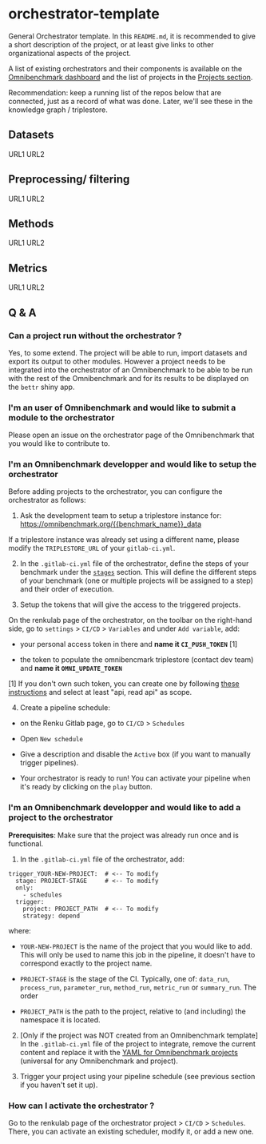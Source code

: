 # orchestrator-template 

General Orchestrator template. In this `README.md`, it is recommended to give a short description of the project, or at least give links to other organizational aspects of the project.

A list of existing orchestrators and their components is available on the [Omnibenchmark dashboard](https://omnibenchmark.pages.uzh.ch/omb-site/p/benchmarks/) and the list of projects in the [Projects section](https://omnibenchmark.pages.uzh.ch/omb-site/p/projects/).

Recommendation: keep a running list of the repos below that are connected, just as a record of what was done. Later, we'll see these in the knowledge graph / triplestore.

## Datasets

URL1
URL2

## Preprocessing/ filtering

URL1
URL2

## Methods

URL1
URL2

## Metrics


URL1
URL2


## Q & A 

### Can a project run without the orchestrator ? 

Yes, to some extend. The project will be able to run, import datasets and export its output to other 
modules. However a project needs to be integrated into the orchestrator of an Omnibenchmark to be able to 
be run with the rest of the Omnibenchmark and for its results to be displayed on the `bettr` shiny app. 

### I'm an **user of Omnibenchmark** and would like to submit a module to the orchestrator

Please open an issue on the orchestrator page of the Omnibenchmark that you would like to contribute to. 

### I'm an **Omnibenchmark developper** and would like to setup the orchestrator 

Before adding projects to the orchestrator, you can configure the orchestrator as follows: 

1) Ask the development team to setup a triplestore instance for: https://omnibenchmark.org/{{benchmark_name}}_data

If a triplestore instance was already set using a different name, please modify the `TRIPLESTORE_URL` of your `gitlab-ci.yml`.

2) In the `.gitlab-ci.yml` file of the orchestrator, define the steps of your benchmark under the [`stages`](https://github.com/omnibenchmark/contributed-project-templates/blob/dev/orchestrator/.gitlab-ci.yml#L35) section. This will define the different steps of your benchmark (one or multiple projects will be assigned to a step) and their order of execution. 

3) Setup the tokens that will give the access to the triggered projects.

On the renkulab page of the orchestrator, on the toolbar on the right-hand side, go to `settings` > `CI/CD` > `Variables` 
and under `Add variable`, add: 

- your personal access token in there and **name it `CI_PUSH_TOKEN`** [1]

- the token to populate the omnibencmark triplestore (contact dev team) and **name it `OMNI_UPDATE_TOKEN`**

[1] If you don't own such token, you can create one by following 
[these instructions](https://docs.gitlab.com/ee/user/profile/personal_access_tokens.html) and 
select at least "api, read api" as scope. 

4) Create a pipeline schedule: 

- on the Renku Gitlab page, go to `CI/CD` > `Schedules`

- Open `New schedule` 

- Give a description and disable the `Active` box (if you want to manually trigger pipelines). 

- Your orchestrator is ready to run! You can activate your pipeline when it's ready by clicking on the `play` button. 

### I'm an **Omnibenchmark developper** and would like to add a project to the orchestrator 

**Prerequisites**: Make sure that the project was already run once and is functional. 

1) In the `.gitlab-ci.yml` file of the orchestrator, add: 

```
trigger_YOUR-NEW-PROJECT:  # <-- To modify
  stage: PROJECT-STAGE     # <-- To modify
  only:
    - schedules
  trigger: 
    project: PROJECT_PATH  # <-- To modify
    strategy: depend
``` 

where: 

- `YOUR-NEW-PROJECT` is the name of the project that you would like to add. This will only be used to name this job in the pipeline, it doesn't have to correspond exactly to the project name. 

- `PROJECT-STAGE` is the stage of the CI. Typically, one of: `data_run`, `process_run`, 
`parameter_run`, `method_run`, `metric_run` or `summary_run`. The order

- `PROJECT_PATH` is the path to the project, relative to (and including) the namespace it is located. 

2) [Only if the project was NOT created from an Omnibenchmark template] 
In the `.gitlab-ci.yml` file of the project to integrate, remove the current content and replace it with the [YAML for Omnibenchmark projects ](https://github.com/omnibenchmark/contributed-project-templates/blob/main/omni-data-py/.gitlab-ci.yml) (universal for any Omnibenchmark and project).


3) Trigger your project using your pipeline schedule (see previous section if you haven't set it up). 

### How can I activate the orchestrator ? 

Go to the renkulab page of the orchestrator project > `CI/CD` > `Schedules`. There, you can activate 
an existing scheduler, modify it, or add a new one. 




